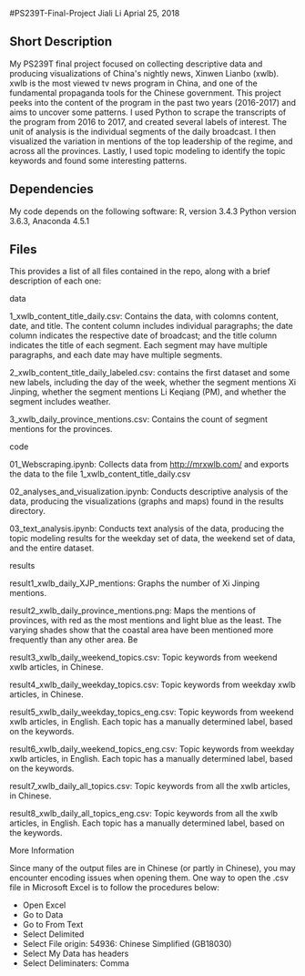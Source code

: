#PS239T-Final-Project
Jiali Li
Aprial 25, 2018
 
## Short Description

My PS239T final project focused on collecting descriptive data and producing visualizations of China's nightly news, Xinwen Lianbo (xwlb). xwlb is the most viewed tv news program in China, and one of the fundamental propaganda tools for the Chinese government. This project peeks into the content of the program in the past two years (2016-2017) and aims to uncover some patterns. I used Python to scrape the transcripts of the program from 2016 to 2017, and created several labels of interest. The unit of analysis is the individual segments of the daily broadcast. I then visualized the variation in mentions of the top leadership of the regime, and across all the provinces. Lastly, I used topic modeling to identify the topic keywords and found some interesting patterns. 

## Dependencies

My code depends on the following software:
R, version 3.4.3
Python version 3.6.3, Anaconda 4.5.1

## Files

This provides a list of all files contained in the repo, along with a brief description of each one:

data

1_xwlb_content_title_daily.csv: Contains the data, with colomns content, date, and title. The content column includes individual paragraphs; the date column indicates the respective date of broadcast; and the title column indicates the title of each segment. Each segment may have multiple paragraphs, and each date may have multiple segments.

2_xwlb_content_title_daily_labeled.csv: contains the first dataset and some new labels, including the day of the week, whether the segment mentions Xi Jinping, whether the segment mentions Li Keqiang (PM), and whether the segment includes weather.

3_xwlb_daily_province_mentions.csv: Contains the count of segment mentions for the provinces.


code

01_Webscraping.ipynb: Collects data from http://mrxwlb.com/ and exports the data to the file 1_xwlb_content_title_daily.csv

02_analyses_and_visualization.ipynb: Conducts descriptive analysis of the data, producing the visualizations (graphs and maps) found in the results directory.

03_text_analysis.ipynb: Conducts text analysis of the data, producing the topic modeling results for the weekday set of data, the weekend set of data, and the entire dataset.


results

result1_xwlb_daily_XJP_mentions: Graphs the number of Xi Jinping mentions.

result2_xwlb_daily_province_mentions.png: Maps the mentions of provinces, with red as the most mentions and light blue as the least. The varying shades show that the coastal area have been mentioned more frequently than any other area. Be

result3_xwlb_daily_weekend_topics.csv: Topic keywords from weekend xwlb articles, in Chinese.

result4_xwlb_daily_weekday_topics.csv: Topic keywords from weekday xwlb articles, in Chinese.

result5_xwlb_daily_weekday_topics_eng.csv: Topic keywords from weekend xwlb articles, in English. Each topic has a manually determined label, based on the keywords.

result6_xwlb_daily_weekend_topics_eng.csv: Topic keywords from weekday xwlb articles, in English. Each topic has a manually determined label, based on the keywords.

result7_xwlb_daily_all_topics.csv: Topic keywords from all the xwlb articles, in Chinese.

result8_xwlb_daily_all_topics_eng.csv: Topic keywords from all the xwlb articles, in English. Each topic has a manually determined label, based on the keywords.


More Information

Since many of the output files are in Chinese (or partly in Chinese), you may encounter encoding issues when opening them. One way to open the .csv file in Microsoft Excel is to follow the procedures below:
- Open Excel
- Go to Data
- Go to From Text
- Select Delimited
- Select File origin: 54936: Chinese Simplified (GB18030)
- Select My Data has headers
- Select Deliminaters: Comma
